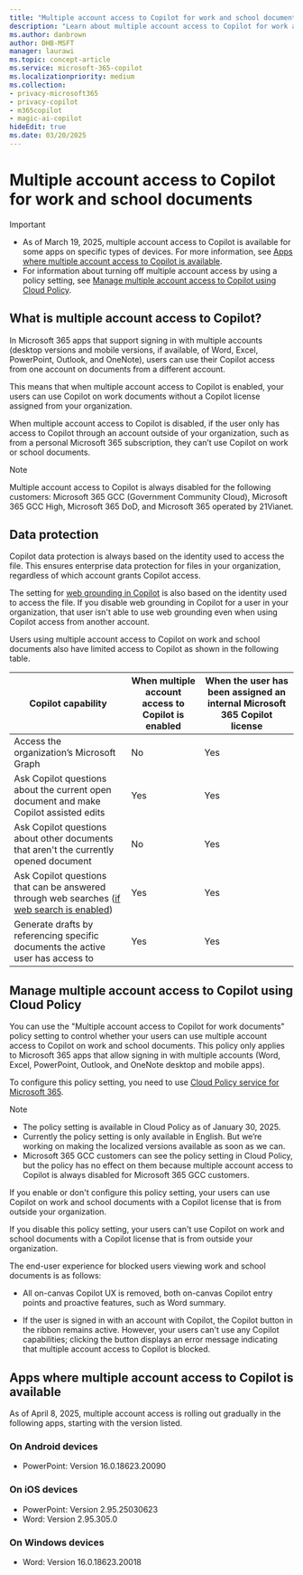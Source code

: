```yaml
---
title: "Multiple account access to Copilot for work and school documents"
description: "Learn about multiple account access to Copilot for work and school documents."
ms.author: danbrown
author: DHB-MSFT
manager: laurawi
ms.topic: concept-article
ms.service: microsoft-365-copilot
ms.localizationpriority: medium
ms.collection: 
- privacy-microsoft365
- privacy-copilot
- m365copilot
- magic-ai-copilot
hideEdit: true
ms.date: 03/20/2025
---
```


# Multiple account access to Copilot for work and school documents

> [!IMPORTANT]
> - As of March 19, 2025, multiple account access to Copilot is available for some apps on specific types of devices. For more information, see [Apps where multiple account access to Copilot is available](#apps-where-multiple-account-access-to-copilot-is-available).
> - For information about turning off multiple account access by using a policy setting, see [Manage multiple account access to Copilot using Cloud Policy](#manage-multiple-account-access-to-copilot-using-cloud-policy).

## What is multiple account access to Copilot?

In Microsoft 365 apps that support signing in with multiple accounts (desktop versions and mobile versions, if available, of Word, Excel, PowerPoint, Outlook, and OneNote), users can use their Copilot access from one account on documents from a different account.

This means that when multiple account access to Copilot is enabled, your users can use Copilot on work documents without a Copilot license assigned from your organization.

When multiple account access to Copilot is disabled, if the user only has access to Copilot through an account outside of your organization, such as from a personal Microsoft 365 subscription, they can’t use Copilot on work or school documents.

> [!NOTE]
> Multiple account access to Copilot is always disabled for the following customers: Microsoft 365 GCC (Government Community Cloud), Microsoft 365 GCC High, Microsoft 365 DoD, and Microsoft 365 operated by 21Vianet.

## Data protection

Copilot data protection is always based on the identity used to access the file. This ensures enterprise data protection for files in your organization, regardless of which account grants Copilot access.

The setting for [web grounding in Copilot](manage-public-web-access.md) is also based on the identity used to access the file. If you disable web grounding in Copilot for a user in your organization, that user isn't able to use web grounding even when using Copilot access from another account.

Users using multiple account access to Copilot on work and school documents also have limited access to Copilot as shown in the following table.

| Copilot capability                                                                          | When multiple account access to Copilot is enabled | When the user has been assigned an internal Microsoft 365 Copilot license |
|---------------------------------------------------------------------------------------------|------------------------------------|----------------------------------------|
| Access the organization’s Microsoft Graph                                                   |No |Yes|
| Ask Copilot questions about the current open document and make Copilot assisted edits       |Yes|Yes|
| Ask Copilot questions about other documents that aren't the currently opened document      |No|Yes|
| Ask Copilot questions that can be answered through web searches ([if web search is enabled](manage-public-web-access.md))|Yes|Yes|
| Generate drafts by referencing specific documents the active user has access to                     |Yes|Yes|

## Manage multiple account access to Copilot using Cloud Policy

You can use the "Multiple account access to Copilot for work documents" policy setting to control whether your users can use multiple account access to Copilot on work and school documents. This policy only applies to Microsoft 365 apps that allow signing in with multiple accounts (Word, Excel, PowerPoint, Outlook, and OneNote desktop and mobile apps).

To configure this policy setting, you need to use [Cloud Policy service for Microsoft 365](/microsoft-365-apps/admin-center/overview-cloud-policy).

> [!NOTE]
> - The policy setting is available in Cloud Policy as of January 30, 2025.
> - Currently the policy setting is only available in English. But we’re working on making the localized versions available as soon as we can.
> - Microsoft 365 GCC customers can see the policy setting in Cloud Policy, but the policy has no effect on them because multiple account access to Copilot is always disabled for Microsoft 365 GCC customers.

If you enable or don't configure this policy setting, your users can use Copilot on work and school documents with a Copilot license that is from outside your organization.

If you disable this policy setting, your users can't use Copilot on work and school documents with a Copilot license that is from outside your organization.

The end-user experience for blocked users viewing work and school documents is as follows:

- All on-canvas Copilot UX is removed, both on-canvas Copilot entry points and proactive features, such as Word summary.

- If the user is signed in with an account with Copilot, the Copilot button in the ribbon remains active. However, your users can't use any Copilot capabilities; clicking the button displays an error message indicating that multiple account access to Copilot is blocked.

## Apps where multiple account access to Copilot is available

As of April 8, 2025, multiple account access is rolling out gradually in the following apps, starting with the version listed.

### On Android devices

- PowerPoint: Version 16.0.18623.20090

### On iOS devices

- PowerPoint: Version 2.95.25030623
- Word: Version 2.95.305.0

### On Windows devices

- Word: Version 16.0.18623.20018
